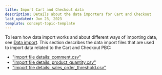 ```yaml
---
title: Import Cart and Checkout data
description: Details about the data importers for Cart and Checkout
last_updated: Jun 23, 2023
template: concept-topic-template
---
```

To learn how data import works and about different ways of importing data, see [Data import](/docs/scos/dev/data-import/{{page.version}}/data-import.html). This section describes the data import files that are used to import data related to the Cart and Checkout PBC:

* ["Import file details: comment.csv"](/docs/pbc/all/cart-and-checkout/{{page.version}}/base-shop/import-and-export-data/file-details-comment.csv.html)
* ["Import file details: product_quantity.csv"](/docs/pbc/all/cart-and-checkout/{{page.version}}/base-shop/import-and-export-data/file-details-product-quantity.csv.html)
* ["Import file details: sales_order_threshold.csv"](/docs/pbc/all/cart-and-checkout/{{page.version}}/base-shop/import-and-export-data/file-details-sales-order-threshold.csv.html)
